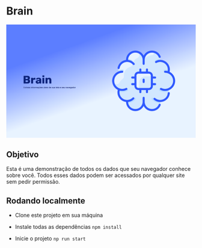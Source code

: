# Brain 

!["Imagem da tela inicial"](/image.png)

## Objetivo
Esta é uma demonstração de todos os dados que seu navegador conhece sobre você. Todos esses dados podem ser acessados por qualquer site sem pedir permissão.

## Rodando localmente
- Clone este projeto em sua máquina

- Instale todas as dependências `npm install`

- Inicie o projeto `np run start`
